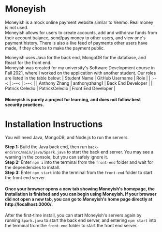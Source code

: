 # Moneyish
Moneyish is a mock online payment website similar to Venmo. Real money is not used. \
Moneyish allows for users to create accounts, add and withdraw funds from their account balance, send/pay money to other users, and view one's payment history. There is also a live feed of payments other users have made, if they choose to make the payment public.

Moneyish uses Java for the back end, MongoDB for the database, and React for the front end. \
Moneyish was created for my university's Software Development course in Fall 2021, where I worked on the application with another student. Our roles are listed in the table below:
| Student Name     | GitHub Username  | Role                 |
| :---:            | :---:            | :---:                |
| Anthony Zhang    | anthonyzhang1    | Back End Developer   |
| Patrick Celedio  | PatrickCeledio   | Front End Developer  |

#### Moneyish is purely a project for learning, and does not follow best security practices.

# Installation Instructions
You will need Java, MongoDB, and Node.js to run the servers.

**Step 1:** Build the Java back end, then run `back-end/src/main/java/Spark.java` to start the back end server. You may see a warning in the console, but you can safely ignore it. \
**Step 2:** Enter `npm i` into the terminal from the `front-end` folder and wait for the dependencies to install. \
**Step 3:** Enter `npm start` into the terminal from the `front-end` folder to start the front end server.

#### Once your browser opens a new tab showing Moneyish's homepage, the installation is finished and you can begin using Moneyish. If your browser did not open a new tab, you can go to Moneyish's home page directly at http://localhost:3000/.

After the first-time install, you can start Moneyish's servers again by running `Spark.java` to start the back end server, and entering `npm start` into the terminal from the `front-end` folder to start the front end server.
